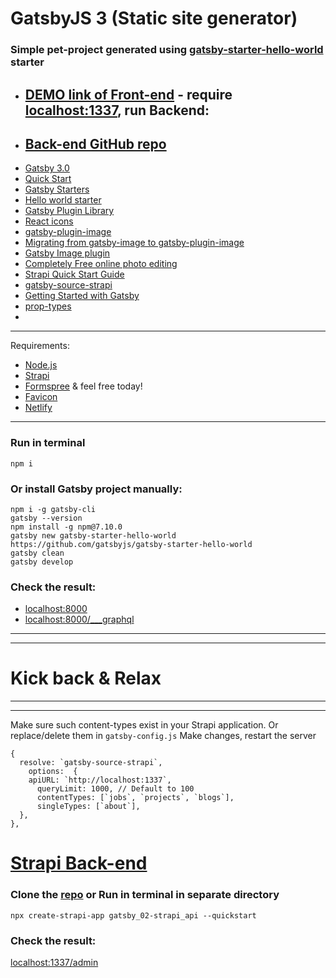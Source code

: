 # GatsbyJS 3 (Static site generator)

### Simple pet-project generated using [gatsby-starter-hello-world](https://www.gatsbyjs.com/starters/gatsbyjs/gatsby-starter-hello-world/) starter

* ## [DEMO link of Front-end]() - require [localhost:1337](http://localhost:1337), run Backend:
* ## [Back-end GitHub repo](https://github.com/WebDevelopUa/gatsby_02-strapi_api)

- [Gatsby 3.0](https://www.gatsbyjs.com)
- [Quick Start](https://www.gatsbyjs.com/docs/quick-start)
- [Gatsby Starters](https://www.gatsbyjs.com/starters/?v=3)
- [Hello world starter](https://www.gatsbyjs.com/starters/gatsbyjs/gatsby-starter-hello-world/)
- [Gatsby Plugin Library](https://www.gatsbyjs.com/plugins/)
- [React icons](https://react-icons.github.io/react-icons/)
- [gatsby-plugin-image](https://www.gatsbyjs.com/plugins/gatsby-plugin-image)
- [Migrating from gatsby-image to gatsby-plugin-image](https://www.gatsbyjs.com/docs/reference/release-notes/image-migration-guide/)
- [Gatsby Image plugin](https://www.gatsbyjs.com/docs/reference/built-in-components/gatsby-plugin-image/#restrictions-on-using-staticimage)
- [Completely Free online photo editing](https://www10.lunapic.com/editor/)
- [Strapi Quick Start Guide](https://strapi.io/documentation/developer-docs/latest/getting-started/quick-start.html#_1-install-strapi-and-create-a-new-project)
- [gatsby-source-strapi](https://www.npmjs.com/package/gatsby-source-strapi)
- [Getting Started with Gatsby](https://strapi.io/documentation/developer-docs/latest/developer-resources/content-api/integrations/gatsby.html#create-a-gatsby-app)
- [prop-types](https://www.npmjs.com/package/prop-types)
- []()

-----

Requirements:

- [Node.js](https://nodejs.org/uk/)
- [Strapi](https://strapi.io)
- [Formspree](https://formspree.io) & feel free today!
- [Favicon](https://favicon.io/favicon-generator/)
- [Netlify](https://www.netlify.com)

-----

### Run in terminal

``` 
npm i
```

### Or install Gatsby project manually:

``` 
npm i -g gatsby-cli
gatsby --version
npm install -g npm@7.10.0
gatsby new gatsby-starter-hello-world https://github.com/gatsbyjs/gatsby-starter-hello-world
gatsby clean
gatsby develop
```

### Check the result:

- [localhost:8000](http://localhost:8000)
- [localhost:8000/___graphql](http://localhost:8000/___graphql)

-----
-----

# Kick back & Relax

-----
-----

Make sure such content-types exist in your Strapi application. 
Or replace/delete them in ```gatsby-config.js```
Make changes, restart the server

```
{  
  resolve: `gatsby-source-strapi`,
    options:  {
    apiURL: `http://localhost:1337`,
      queryLimit: 1000, // Default to 100
      contentTypes: [`jobs`, `projects`, `blogs`],
      singleTypes: [`about`],
  },
},
```

# [Strapi Back-end](https://strapi.io/)

### Clone the [repo](https://github.com/WebDevelopUa/gatsby_02-strapi_api) or Run in terminal in separate directory

``` 
npx create-strapi-app gatsby_02-strapi_api --quickstart
```

### Check the result:

[localhost:1337/admin](http://localhost:1337/admin)
